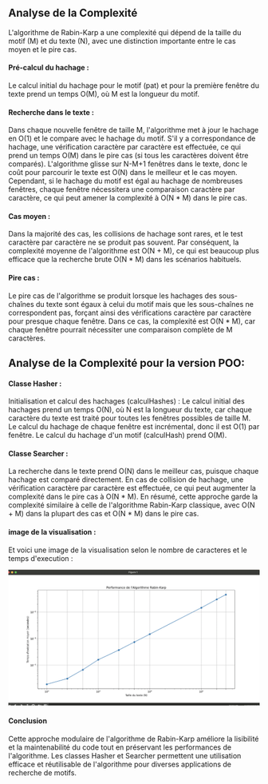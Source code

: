 ## Analyse de la Complexité
L'algorithme de Rabin-Karp a une complexité qui dépend de la taille du motif (M) et du texte (N), avec une distinction importante entre le cas moyen et le pire cas.

#### Pré-calcul du hachage :
Le calcul initial du hachage pour le motif (pat) et pour la première fenêtre du texte prend un temps O(M), où M est la longueur du motif.
#### Recherche dans le texte :
Dans chaque nouvelle fenêtre de taille M, l'algorithme met à jour le hachage en O(1) et le compare avec le hachage du motif. S'il y a correspondance de hachage, une vérification caractère par caractère est effectuée, ce qui prend un temps O(M) dans le pire cas (si tous les caractères doivent être comparés).
L'algorithme glisse sur N-M+1 fenêtres dans le texte, donc le coût pour parcourir le texte est O(N) dans le meilleur et le cas moyen. Cependant, si le hachage du motif est égal au hachage de nombreuses fenêtres, chaque fenêtre nécessitera une comparaison caractère par caractère, ce qui peut amener la complexité à O(N * M) dans le pire cas.
#### Cas moyen :
Dans la majorité des cas, les collisions de hachage sont rares, et le test caractère par caractère ne se produit pas souvent. Par conséquent, la complexité moyenne de l'algorithme est O(N + M), ce qui est beaucoup plus efficace que la recherche brute O(N * M) dans les scénarios habituels.
#### Pire cas :
Le pire cas de l'algorithme se produit lorsque les hachages des sous-chaînes du texte sont égaux à celui du motif mais que les sous-chaînes ne correspondent pas, forçant ainsi des vérifications caractère par caractère pour presque chaque fenêtre. Dans ce cas, la complexité est O(N * M), car chaque fenêtre pourrait nécessiter une comparaison complète de M caractères.


## Analyse de la Complexité pour la version POO: 

#### Classe Hasher :
Initialisation et calcul des hachages (calculHashes) : Le calcul initial des hachages prend un temps O(N), où N est la longueur du texte, car chaque caractère du texte est traité pour toutes les fenêtres possibles de taille M. Le calcul du hachage de chaque fenêtre est incrémental, donc il est O(1) par fenêtre.
Le calcul du hachage d'un motif (calculHash) prend O(M).
#### Classe Searcher :
La recherche dans le texte prend O(N) dans le meilleur cas, puisque chaque hachage est comparé directement. En cas de collision de hachage, une vérification caractère par caractère est effectuée, ce qui peut augmenter la complexité dans le pire cas à O(N * M).
En résumé, cette approche garde la complexité similaire à celle de l'algorithme Rabin-Karp classique, avec O(N + M) dans la plupart des cas et O(N * M) dans le pire cas.

#### image de la visualisation :

Et voici une image de la visualisation selon le nombre de caracteres et le temps d'execution :

![Mon Image](../ressources/visualisation1.png)

#### Conclusion

Cette approche modulaire de l'algorithme de Rabin-Karp améliore la lisibilité et la maintenabilité du code tout en préservant les performances de l'algorithme. Les classes Hasher et Searcher permettent une utilisation efficace et réutilisable de l'algorithme pour diverses applications de recherche de motifs.